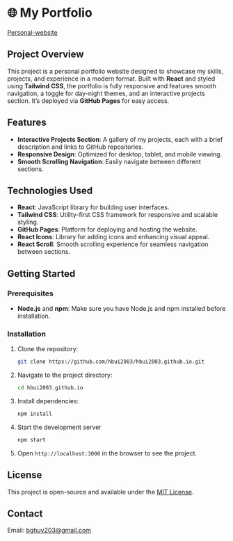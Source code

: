 
# 🌐 My Portfolio

[Personal-website](https://hbui2003.github.io/)

##  Project Overview
This project is a personal portfolio website designed to showcase my skills, projects, and experience in a modern format. Built with **React** and styled using **Tailwind CSS**, the portfolio is fully responsive and features smooth navigation, a toggle for day-night themes, and an interactive projects section. It’s deployed via **GitHub Pages** for easy access.

##  Features
- **Interactive Projects Section**: A gallery of my projects, each with a brief description and links to GitHub repositories.
- **Responsive Design**: Optimized for desktop, tablet, and mobile viewing.
- **Smooth Scrolling Navigation**: Easily navigate between different sections.

##  Technologies Used
- **React**: JavaScript library for building user interfaces.
- **Tailwind CSS**: Utility-first CSS framework for responsive and scalable styling.
- **GitHub Pages**: Platform for deploying and hosting the website.
- **React Icons**: Library for adding icons and enhancing visual appeal.
- **React Scroll**: Smooth scrolling experience for seamless navigation between sections.

## Getting Started

### Prerequisites
- **Node.js** and **npm**: Make sure you have Node.js and npm installed before installation.

### Installation
1. Clone the repository:
   ```bash
   git clone https://github.com/hbui2003/hbui2003.github.io.git
2. Navigate to the project directory:
   ```bash
   cd hbui2003.github.io
3. Install dependencies:
   ```bash
   npm install
4. Start the development server
   ```bash
   npm start
5. Open `http://localhost:3000` in the browser to see the project.

##  License

This project is open-source and available under the [MIT License](LICENSE).

## Contact
Email: bghuy203@gmail.com
